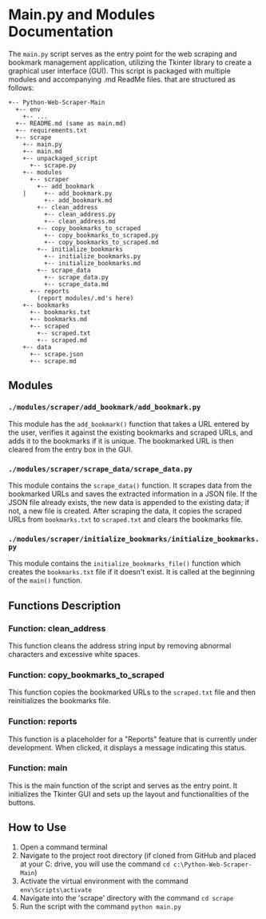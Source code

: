 # Main.py and Modules Documentation

The `main.py` script serves as the entry point for the web scraping and bookmark management application, utilizing the Tkinter library to create a graphical user interface (GUI). This script is packaged with multiple modules and accompanying .md ReadMe files. that are structured as follows:

```
+-- Python-Web-Scraper-Main
  +-- env
    +-- ...
  +-- README.md (same as main.md)
  +-- requirements.txt
  +-- scrape
    +-- main.py
    +-- main.md
    +-- unpackaged_script
      +-- scrape.py
    +-- modules
      +-- scraper
        +-- add_bookmark
    |     +-- add_bookmark.py
          +-- add_bookmark.md
        +-- clean_address
          +-- clean_address.py
          +-- clean_address.md
        +-- copy_bookmarks_to_scraped
          +-- copy_bookmarks_to_scraped.py
          +-- copy_bookmarks_to_scraped.md
        +-- initialize_bookmarks
          +-- initialize_bookmarks.py
          +-- initialize_bookmarks.md
        +-- scrape_data
          +-- scrape_data.py
          +-- scrape_data.md
      +-- reports
        (report modules/.md's here)
    +-- bookmarks
      +-- bookmarks.txt
      +-- bookmarks.md
      +-- scraped
        +-- scraped.txt
        +-- scraped.md
    +-- data
      +-- scrape.json
      +-- scrape.md
```

## Modules

### `./modules/scraper/add_bookmark/add_bookmark.py`
This module has the `add_bookmark()` function that takes a URL entered by the user, verifies it against the existing bookmarks and scraped URLs, and adds it to the bookmarks if it is unique. The bookmarked URL is then cleared from the entry box in the GUI.

### `./modules/scraper/scrape_data/scrape_data.py`
This module contains the `scrape_data()` function. It scrapes data from the bookmarked URLs and saves the extracted information in a JSON file. If the JSON file already exists, the new data is appended to the existing data; if not, a new file is created. After scraping the data, it copies the scraped URLs from `bookmarks.txt` to `scraped.txt` and clears the bookmarks file.

### `./modules/scraper/initialize_bookmarks/initialize_bookmarks.py`
This module contains the `initialize_bookmarks_file()` function which creates the `bookmarks.txt` file if it doesn't exist. It is called at the beginning of the `main()` function.

## Functions Description

### Function: clean_address
This function cleans the address string input by removing abnormal characters and excessive white spaces.

### Function: copy_bookmarks_to_scraped
This function copies the bookmarked URLs to the `scraped.txt` file and then reinitializes the bookmarks file.

### Function: reports
This function is a placeholder for a "Reports" feature that is currently under development. When clicked, it displays a message indicating this status.

### Function: main
This is the main function of the script and serves as the entry point. It initializes the Tkinter GUI and sets up the layout and functionalities of the buttons.

## How to Use

1. Open a command terminal
2. Navigate to the project root directory (if cloned from GitHub and placed at your C: drive, you will use the command `cd c:\Python-Web-Scraper-Main`)
3. Activate the virtual environment with the command `env\Scripts\activate`
4. Navigate into the 'scrape' directory with the command `cd scrape`
5. Run the script with the command `python main.py`

